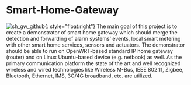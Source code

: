# Smart-Home-Gateway
![sh_gw_github](https://cloud.githubusercontent.com/assets/7251912/9324688/d6f00a48-458c-11e5-95eb-202db1b189ad.png){: style="float:right"}
The main goal of this project is to create a demonstrator of smart home gateway which should merge the detection and forwarding of alarm systems’ events, local smart metering with other smart home services, sensors and actuators. The demonstrator should be able to run on OpenWRT-based standard IP home gateway (router) and on Linux Ubuntu-based device (e.g. netbook) as well. As the primary communication platform the state of the art and well recognized wireless and wired technologies like Wireless M-Bus, IEEE 802.11, Zigbee, Bluetooth, Ethernet, IMS, 3G/4G broadband, etc. are utilized.
